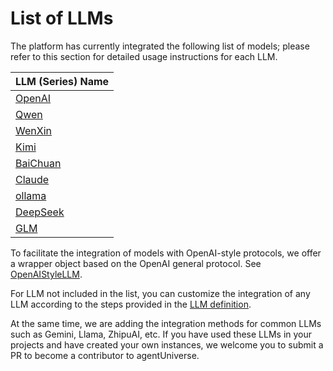 # List of LLMs
The platform has currently integrated the following list of models; please refer to this section for detailed usage instructions for each LLM.

| LLM (Series) Name         |
|---------------------------|
| [OpenAI](OpenAI_LLM_Use.md) |
| [Qwen](Qwen_LLM_Use.md)   |
| [WenXin](WenXin_LLM_Use.md) |
| [Kimi](Kimi_LLM_Use.md)   |
| [BaiChuan](BaiChuan_LLM_Use.md) |
| [Claude](Claude_LLM_Use.md) |
| [ollama](Ollama_LLM_Use.md) |
| [DeepSeek](DeepSeek_LLM_Use.md) |
| [GLM](GLM_LLM_Use.md)     |

To facilitate the integration of models with OpenAI-style protocols, we offer a wrapper object based on the OpenAI general protocol. See [OpenAIStyleLLM](OpenAIStyleLLM_Use.md).

For LLM not included in the list, you can customize the integration of any LLM according to the steps provided in the [LLM definition](../../Tutorials/LLM/LLM_component_define_and_usage.md).

At the same time, we are adding the integration methods for common LLMs such as Gemini, Llama, ZhipuAI, etc. If you have used these LLMs in your projects and have created your own instances, we welcome you to submit a PR to become a contributor to agentUniverse.